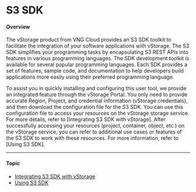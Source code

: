 # S3 SDK

#### Overview <a href="#s3sdk-overview" id="s3sdk-overview"></a>

The vStorage product from VNG Cloud provides an S3 SDK toolkit to facilitate the integration of your software applications with vStorage. The S3 SDK simplifies your programming tasks by encapsulating S3 REST APIs into features in various programming languages. The SDK development toolkit is available for several popular programming languages. Each SDK provides a set of features, sample code, and documentation to help developers build applications more easily using their preferred programming language.

To assist you in quickly installing and configuring this user tool, we provide an integrated feature through the vStorage Portal. You only need to provide accurate Region, Project, and credential information (vStorage credentials), and then download the configuration file for the S3 SDK. You can use this configuration file to access your resources on the vStorage storage service. For more details, refer to [Integrating S3 SDK with vStorage]. After successfully accessing your resources (project, container, object, etc.) on the vStorage service, you can refer to additional use cases or features of the S3 SDK to work with these resources. For more information, refer to [Using S3 SDK].

***

#### Topic <a href="#s3sdk-topic" id="s3sdk-topic"></a>

* [Integrating S3 SDK with vStorage](https://docs-admin.vngcloud.vn/display/VSEN/Integrating+S3+SDK+with+vStorage?src=contextnavpagetreemode)
* [Using S3 SDK](https://docs-admin.vngcloud.vn/display/VSEN/Using+S3+SDK?src=contextnavpagetreemode)
